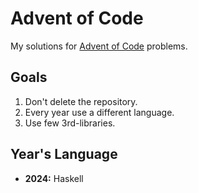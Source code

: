 # Advent of Code

My solutions for [Advent of Code](https://adventofcode.com/) problems.

## Goals
1. Don't delete the repository.
1. Every year use a different language.
1. Use few 3rd-libraries.

## Year's Language
- **2024:** Haskell